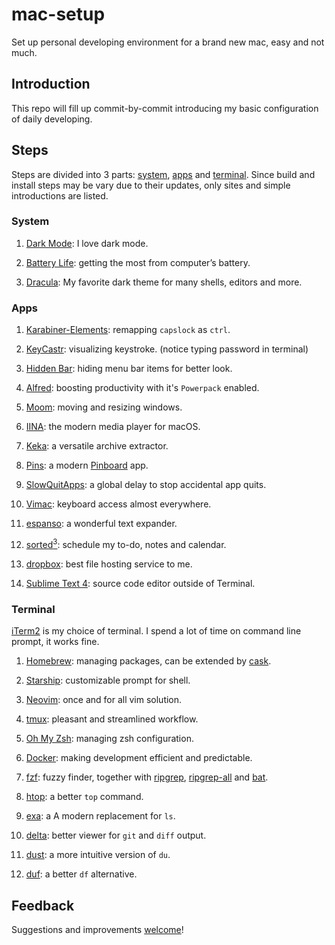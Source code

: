 
# mac-setup

Set up personal developing environment for a brand new mac, easy and not much.

## Introduction

This repo will fill up commit-by-commit introducing my basic configuration of
daily developing.

## Steps

Steps are divided into 3 parts: [system](#System), [apps](#Apps) and
[terminal](#Terminal). Since build and install steps may be vary due to their
updates, only sites and simple introductions are listed.

### System

 1. [Dark Mode](https://support.apple.com/en-us/HT208976): I love dark mode.

 2. [Battery Life](https://support.apple.com/en-us/HT204054): getting the most
        from computer’s battery.

 3. [Dracula](https://draculatheme.com): My favorite dark theme for many shells,
        editors and more.

### Apps

 1. [Karabiner-Elements](https://karabiner-elements.pqrs.org): remapping
        `capslock` as `ctrl`.

 2. [KeyCastr](https://github.com/keycastr/keycastr): visualizing keystroke.
        (notice typing password in terminal)

 3. [Hidden Bar](https://github.com/dwarvesf/hidden): hiding menu bar items for
        better look.

 4. [Alfred](https://www.alfredapp.com): boosting productivity with it's
        `Powerpack` enabled.

 5. [Moom](https://manytricks.com/moom/): moving and resizing windows.

 6. [IINA](https://iina.io): the modern media player for macOS.

 7. [Keka](https://www.keka.io): a versatile archive extractor.

 8. [Pins](https://get-pins.app): a modern [Pinboard](https://pinboard.in) app.

 9. [SlowQuitApps](https://github.com/dteoh/SlowQuitApps): a global delay to
        stop accidental app quits.

 10. [Vimac](https://vimacapp.com): keyboard access almost everywhere.

 11. [espanso](https://espanso.org): a wonderful text expander.

 12. [sorted<sup>3</sup>](https://www.sortedapp.com): schedule my to-do, notes
         and calendar.

 13. [dropbox](https://www.dropbox.com): best file hosting service to me.

 14. [Sublime Text 4](https://www.sublimetext.com): source code editor outside
         of Terminal.

### Terminal

[iTerm2](https://iterm2.com) is my choice of terminal. I spend a lot of time
on command line prompt, it works fine.

 1. [Homebrew](https://brew.sh): managing packages, can be extended by
        [cask](https://formulae.brew.sh/cask/).

 2. [Starship](https://github.com/starship/starship): customizable prompt for shell.

 3. [Neovim](https://neovim.io): once and for all vim solution.

 4. [tmux](https://github.com/tmux/tmux): pleasant and streamlined workflow.

 5. [Oh My Zsh](https://github.com/ohmyzsh/ohmyzsh): managing zsh configuration.

 6. [Docker](https://github.com/ohmyzsh/ohmyzsh): making development efficient
        and predictable.

 7. [fzf](https://github.com/junegunn/fzf): fuzzy finder, together with
        [ripgrep](https://github.com/BurntSushi/ripgrep),
        [ripgrep-all](https://github.com/phiresky/ripgrep-all)
        and [bat](https://github.com/sharkdp/bat).

 8. [htop](https://github.com/hishamhm/htop): a better `top` command.

 9. [exa](https://github.com/ogham/exa): a A modern replacement for `ls`.

 10. [delta](https://github.com/dandavison/delta): better viewer for `git` and
        `diff` output.

 11. [dust](https://github.com/bootandy/dust): a more intuitive version of `du`.

 12. [duf](https://github.com/muesli/duf): a better `df` alternative.

## Feedback

Suggestions and improvements [welcome](https://github.com/kxdc/mac-setup/issues)!


